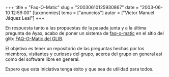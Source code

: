 +++
title = "Faq-O-Matic"
slug = "20030610125930867"
date = "2003-06-10 12:59:00"
[taxonomies]
tema = ["anuncios"]
autor = ["Víctor Manuel Jáquez Leal"]
+++

En respuesta tanto a las propuestas de la pasada junta y a la última
pregunta de Ayax, acabo de poner un sistema de
[faq-o-matic](http://faqomatic.sourceforge.net/fom-serve/cache/1.html)
en el sitio del glib: [FAQ-O-Matic del GLIB](/cgi-bin/fom).

El objetivo es tener un repositorio de las preguntas hechas por los
miembros, visitantes y curiosos del grupo, acerca del grupo en general
así como del software libre en general.

Espero que esta iniciativa tenga éxito y que sea de utilidad para todos.

